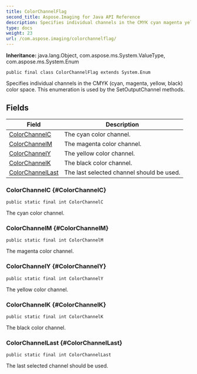 ```yaml
---
title: ColorChannelFlag
second_title: Aspose.Imaging for Java API Reference
description: Specifies individual channels in the CMYK cyan magenta yellow black color space.
type: docs
weight: 23
url: /com.aspose.imaging/colorchannelflag/
---
```

**Inheritance:**
java.lang.Object, com.aspose.ms.System.ValueType, com.aspose.ms.System.Enum
```
public final class ColorChannelFlag extends System.Enum
```

Specifies individual channels in the CMYK (cyan, magenta, yellow, black) color space. This enumeration is used by the SetOutputChannel methods.
## Fields

| Field | Description |
| --- | --- |
| [ColorChannelC](#ColorChannelC) | The cyan color channel. |
| [ColorChannelM](#ColorChannelM) | The magenta color channel. |
| [ColorChannelY](#ColorChannelY) | The yellow color channel. |
| [ColorChannelK](#ColorChannelK) | The black color channel. |
| [ColorChannelLast](#ColorChannelLast) | The last selected channel should be used. |
### ColorChannelC {#ColorChannelC}
```
public static final int ColorChannelC
```


The cyan color channel.

### ColorChannelM {#ColorChannelM}
```
public static final int ColorChannelM
```


The magenta color channel.

### ColorChannelY {#ColorChannelY}
```
public static final int ColorChannelY
```


The yellow color channel.

### ColorChannelK {#ColorChannelK}
```
public static final int ColorChannelK
```


The black color channel.

### ColorChannelLast {#ColorChannelLast}
```
public static final int ColorChannelLast
```


The last selected channel should be used.


